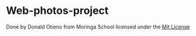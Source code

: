 # Web-photos-project
Done by Donald Otieno from Moringa School
licensed under the [Mit License](license)
